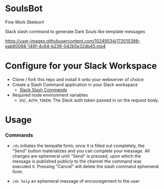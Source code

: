 # SoulsBot
Fine Work Skeleon!

Slack slash command to generate Dark Souls like template messages

https://user-images.githubusercontent.com/10249534/172015398-eab60088-149f-4c64-b236-042b5e32db45.mp4


# Configure for your Slack Workspace

* Clone / fork this repo and install it onto your webserver of choice
* Create a Slash Command application in your Slack workspace
  * [Slack Slash Commands](https://api.slack.com/interactivity/slash-commands)
* Required node environment variables
  * `DSC_AUTH_TOKEN`: The Slack auth token passed in on the request body.

# Usage
### Commands
* `/ds` initiates the tempalte form; once it is filled out completely, the "Send" button materializes and you can complete your message. All changes are ephemeral until "Send" is pressed, upon which the message is published publicly to the channel the command was executed it. Pressing "Cancel" will delete the slash command ephemeral form.

* `/ds help` an ephemeral message of encouragement to the user
